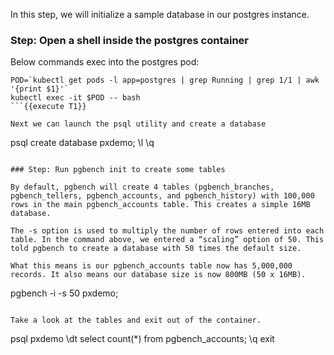 In this step, we will initialize a sample database in our postgres instance.

### Step: Open a shell inside the postgres container

Below commands exec into the postgres pod:

```
POD=`kubectl get pods -l app=postgres | grep Running | grep 1/1 | awk '{print $1}'`
kubectl exec -it $POD -- bash
```{{execute T1}}

Next we can launch the psql utility and create a database
```
psql
create database pxdemo;
\l
\q
```{{execute T1}}

### Step: Run pgbench init to create some tables

By default, pgbench will create 4 tables (pgbench_branches, pgbench_tellers, pgbench_accounts, and pgbench_history) with 100,000 rows in the main pgbench_accounts table. This creates a simple 16MB database.

The -s option is used to multiply the number of rows entered into each table. In the command above, we entered a “scaling” option of 50. This told pgbench to create a database with 50 times the default size.

What this means is our pgbench_accounts table now has 5,000,000 records. It also means our database size is now 800MB (50 x 16MB).

```
pgbench -i -s 50 pxdemo;
```{{execute T1}}

Take a look at the tables and exit out of the container.
```
psql pxdemo
\dt
select count(*) from pgbench_accounts;
\q
exit
```{{execute T1}}
